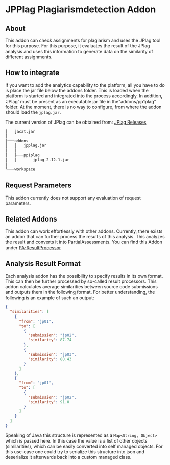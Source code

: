 # JPPlag Plagiarismdetection Addon

## About

This addon can check assignments for plagiarism and uses the 
JPlag tool for this purpose.  For this purpose, it evaluates 
the result of the JPlag analysis and uses this information 
to generate data on the similarity of different assignments.

## How to integrate

If you want to add the analytics capability to the platform, 
all you have to do is place the jar file below the addons 
folder.  This is loaded when the platform is started and 
integrated into the process accordingly.  In addition, 'JPlag'
must be present as an executable jar file in the"addons/pp1plag"
folder.  At the moment, there is no way to configure, from 
where the addon should load the `jplag.jar`. 

The current version of JPlag can be obtained from: 
[JPlag Releases](https://github.com/jplag/jplag/releases)

```bash 
│   jacat.jar
│
├───addons
│   │   jpplag.jar
│   │
│   ├───pp1plag
│   │       jplag-2.12.1.jar
│
└───workspace
```

## Request Parameters

This addon currently does not support any evaluation of request parameters.

## Related Addons

This addon can work effortlessly with other addons. Currently, there
exists an addon that can further process the results of this analysis.
This analyzes the result and converts it into PartialAssessments. You
can find this Addon under 
[PA-ResultProcessor](https://github.com/Student-Management-System/jacat/tree/main/pa-resultprocessor)

## Analysis Result Format

Each analysis addon has the possibility to specify results in its own format. 
This can then be further processed by so-called result processors. This addon
calculates average similarities between source code submissions and outputs
them in the following format. For better understanding, the following is an
example of such an output: 

````json
{
  "similarities": [
    {
      "from": "jp01",
      "to": [
        {
          "submission": "jp02",
          "similarity": 87.74
        },
        {
          "submission": "jp03",
          "similarity": 80.43
        }
      ]
    },
    {
      "from": "jp01",
      "to": [
        {
          "submission": "jp02",
          "similarity": 91.0
        }
      ]
    }
  ]
}
````

Speaking of Java this structure is represented as a `Map<String, Object>` which is passed here. 
In this case  the value is a list of other objects (similarities), which can be easily converted 
into self managed objects. For this use-case one could try to serialize this structure into json 
and deserialize it afterwards back into a custom managed class. 


